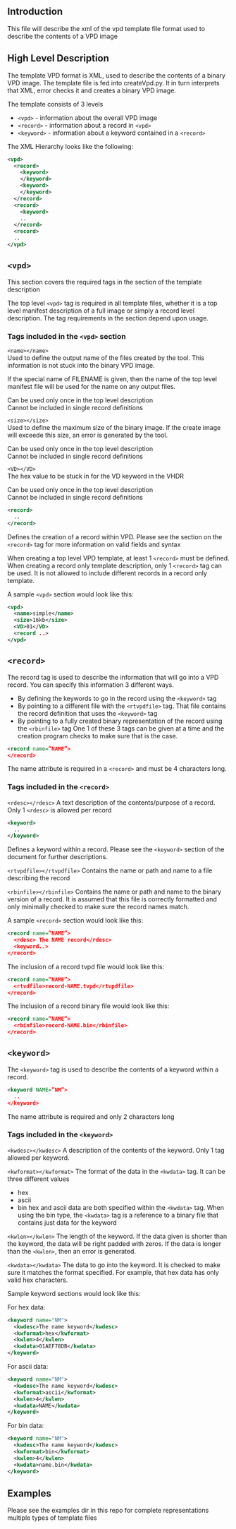 ## Introduction

This file will describe the xml of the vpd template file format used to
describe the contents of a VPD image

## High Level Description

The template VPD format is XML, used to describe the contents of a binary VPD image.  The template file is fed into createVpd.py.  It in turn interprets that XML, error checks it and creates a binary VPD image.

The template consists of 3 levels
* `<vpd>` - information about the overall VPD image
* `<record>` - information about a record in `<vpd>`
* `<keyword>` - information about a keyword contained in a `<record>`

The XML Hierarchy looks like the following:
``` xml
<vpd>
  <record>
    <keyword>
    </keyword>
    <keyword>
    </keyword>
  </record>
  <record>
    <keyword>
    ..
  </record>
  <record>
  ..
</vpd>
```

## `<vpd>`
This section covers the required tags in the <vpd> section of the template description
 
The top level `<vpd>` tag is required in all template files, whether it is a top level manifest description of a full image or simply a record level description.  The tag requirements in the <vpd> section depend upon usage.

### Tags included in the `<vpd>` section
`<name></name>`  
Used to define the output name of the files created by the tool.  This information is not stuck into the binary VPD image.

If the special name of FILENAME is given, then the name of the top level manifest file will be used for the name on any output files.

Can be used only once in the top level description  
Cannot be included in single record definitions  

`<size></size>`  
Used to define the maximum size of the binary image.  If the create image will exceede this size, an error is generated by the tool.

Can be used only once in the top level description  
Cannot be included in single record definitions  

`<VD></VD>`  
The hex value to be stuck in for the VD keyword in the VHDR

Can be used only once in the top level description  
Cannot be included in single record definitions  

``` xml
<record>
  ..
</record>
```
Defines the creation of a record within VPD.  Please see the section on the `<record>` tag for more information on valid fields and syntax

When creating a top level VPD template, at least 1 `<record>` must be defined.
When creating a record only template description, only 1 `<record>` tag can be used.  It is not allowed to include different records in a record only template.

A sample `<vpd>` section would look like this:
``` xml
<vpd>
  <name>simple</name>
  <size>16kb</size>
  <VD>01</VD>
  <record ..>
</vpd>
```

## `<record>`
The record tag is used to describe the information that will go into a VPD record.  You can specify this information 3 different ways.
 * By defining the keywords to go in the record using the `<keyword>` tag
 * By pointing to a different file with the `<rtvpdfile>` tag.  That file contains the record definition that uses the `<keyword>` tag
 * By pointing to a fully created binary representation of the record using the `<rbinfile>` tag
One 1 of these 3 tags can be given at a time and the creation program checks to make sure that is the case.

``` xml
<record name=”NAME”>
</record>
```
The name attribute is required in a ```<record>``` and must be 4 characters long. 

### Tags included in the `<record>`  
`<rdesc></rdesc>`
A text description of the contents/purpose of a record.  Only 1 `<rdesc>` is allowed per record

``` xml
<keyword>
  ..
</keyword>
```
Defines a keyword within a record.  Please see the `<keyword>` section of the document for further descriptions.

`<rtvpdfile></rtvpdfile>`
Contains the name or path and name to a file describing the record

`<rbinfile></rbinfile>`
Contains the name or path and name to the binary version of a record.  It is assumed that this file is correctly formatted and only minimally checked to make sure the record names match.

A sample `<record>` section would look like this:

``` xml
<record name=”NAME”>
  <rdesc> The NAME record</rdesc>
  <keyword..>
</record>
```

The inclusion of a record tvpd file would look like this:
``` xml
<record name=”NAME”>
  <rtvdfile>record-NAME.tvpd</rtvpdfile>
</record>
```

The inclusion of a record binary file would look like this:
``` xml
<record name=”NAME”>
  <rbinfile>record-NAME.bin</rbinfile>
</record>
```

## `<keyword>`
The `<keyword>` tag is used to describe the contents of a keyword within a record.

``` xml
<keyword NAME=”NM”>
  ..
</keyword>
```
The name attribute is required and only 2 characters long

### Tags included in the `<keyword>`

`<kwdesc></kwdesc>`
A description of the contents of the keyword.  Only 1 tag allowed per keyword.

`<kwformat></kwformat>`
The  format of the data in the `<kwdata>` tag.  It can be three different values
 * hex
 * ascii
 * bin
hex and ascii data are both specified within the `<kwdata>` tag.  When using the bin type, the `<kwdata>` tag is a reference to a binary file that contains just data for the keyword

`<kwlen></kwlen>`
The length of the keyword.  If the data given is shorter than the keyword, the data will be right padded with zeros.  If the data is longer than the `<kwlen>`, then an error is generated.

`<kwdata></kwdata>`
The data to go into the keyword.  It is checked to make sure it matches the format specified.  For example, that hex data has only valid hex characters.

Sample keyword sections would look like this:

For hex data:
``` xml
<keyword name="NM">
  <kwdesc>The name keyword</kwdesc>
  <kwformat>hex</kwformat>
  <kwlen>4</kwlen>
  <kwdata>01AEF78DB</kwdata>
</keyword>
```

For ascii data:
``` xml
<keyword name="NM">
  <kwdesc>The name keyword</kwdesc>
  <kwformat>ascii</kwformat>
  <kwlen>4</kwlen>
  <kwdata>NAME</kwdata>
</keyword>
```

For bin data:
``` xml
<keyword name="NM">
  <kwdesc>The name keyword</kwdesc>
  <kwformat>bin</kwformat>
  <kwlen>4</kwlen>
  <kwdata>name.bin</kwdata>
</keyword>
```

## Examples
Please see the examples dir in this repo for complete representations multiple types of template files